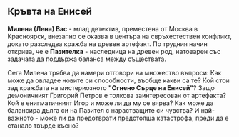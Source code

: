 ## Кръвта на Енисей

**Милена (Лена) Вас** - млад детектив, преместена от Москва в Красноярск, внезапно се оказва в центъра на свръхестествен конфликт, докато разследва кражба на древен артефакт. По трудния начин открива, че е **Пазителка** - наследница на древен род, натоварен със задачата да поддържа баланса между съществата.

Сега Милена трябва да намери отговори на множество въпроси: Как може да овладее новите си способности, въобще какви са те? Кой стои зад кражбата на мистериозното **"Огнено Сърце на Енисей"**? Защо демоничният Григорий Петров е толкова заинтересован от артефакта? Кой е енигматичният Игор и може ли да му се вярва? Как може да балансира дълга си на Пазител с нарастващите си чувства? И най-важното - може ли да предотврати предстояща катастрофа, преди да е станало твърде късно?
